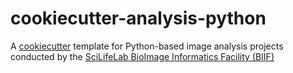 # cookiecutter-analysis-python

A [cookiecutter](https://github.com/cookiecutter/cookiecutter) template for Python-based image analysis projects conducted by the [SciLifeLab BioImage Informatics Facility (BIIF)](https://www.scilifelab.se/units/bioimage-informatics/)
